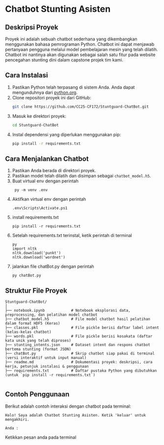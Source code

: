 # Chatbot Stunting Asisten

## Deskripsi Proyek

Proyek ini adalah sebuah chatbot sederhana yang dikembangkan menggunakan bahasa pemrograman Python. Chatbot ini dapat menjawab pertanyaan pengguna melalui model pembelajaran mesin yang telah dilatih. Chatbot ini nantinya akan digunakan sebagai salah satu fitur pada website pencegahan stunting dini dalam capstone projek tim kami.

## Cara Instalasi

1. Pastikan Python telah terpasang di sistem Anda. Anda dapat mengunduhnya dari [python.org](https://www.python.org/downloads/).
2. Clone repositori proyek ini dari GitHub:
   ```bash
   git clone https://github.com/CC25-CF172/Stuntguard-ChatBot.git
   ```
3. Masuk ke direktori proyek:
   ```bash
   cd Stuntguard-ChatBot
   ```
4. Instal dependensi yang diperlukan menggunakan pip:
   ```bash
   pip install -r requirements.txt
   ```

## Cara Menjalankan Chatbot

1. Pastikan Anda berada di direktori proyek.
2. Pastikan model telah dilatih dan disimpan sebagai `chatbot_model.h5`.
3. Buat virtual env dengan perintah
   ```shell
    py -m venv .env
   ```
4. Aktifkan virtual env dengan perintah
   ```shell
   .env\Scripts\Activate.ps1
   ```
5. install requirements.txt
   ```shell
   pip install -r requirements.txt
   ```
6. Setelah requirements.txt terinstal, ketik perintah di terminal
   ```shell
   py
   import nltk
   nltk.download('punkt')
   nltk.download('wordnet')
   ```
7. jalankan file chatBot.py dengan perintah
   ```shell
   py chatBot.py
   ```

## Struktur File Proyek

```
Stuntguard-ChatBot/
│
├── notebook.ipynb            # Notebook eksplorasi data, preprocessing, dan pelatihan model chatbot
├── chatbot_model.h5          # File model chatbot hasil pelatihan dalam format HDF5 (Keras)
├── classes.pkl               # File pickle berisi daftar label intent (kelas-kelas chatbot)
├── words.pkl                 # File pickle berisi kosakata (daftar kata unik yang telah diproses)
├── stunting_intents.json     # Dataset intent dan respons chatbot bertema stunting (format JSON)
├── chatBot.py                # Skrip chatbot siap pakai di terminal (versi interaktif untuk input manual)
├── readme.md                 # Dokumentasi proyek: deskripsi, cara kerja, petunjuk instalasi & penggunaan
├── requirements.txt          # Daftar pustaka Python yang dibutuhkan (untuk `pip install -r requirements.txt`)


```

## Contoh Penggunaan

Berikut adalah contoh interaksi dengan chatbot pada terminal:

```shell
Halo! Saya adalah Chatbot Stunting Asisten. Ketik 'keluar' untuk mengakhiri.

Anda :
```

Ketikkan pesan anda pada terminal
